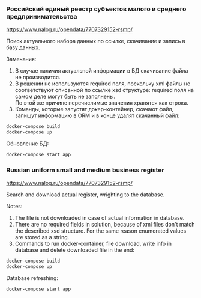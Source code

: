 ###  Российский единый реестр субъектов малого и среднего предпринимательства

https://www.nalog.ru/opendata/7707329152-rsmp/

Поиск актуального набора данных по ссылке, скачивание и запись в базу данных.

Замечания:

1. В случае наличия актуальной информации в БД скачивание файла не производится.
2. В решении не используются required поля, поскольку xml файлы не соответствуют описанной по ссылке xsd структуре: required поля на самом деле могут быть не заполнены.  
По этой же причине перечислимые значения хранятся как строка.
3. Команды, которые запустят докер-контейнер, скачают файл, запишут информацию в ORM и в конце удалят скачанный файл:
```bash
docker-compose build
docker-compose up
```
Обновление БД:
```bash
docker-compose start app
```

### Russian uniform small and medium business register

https://www.nalog.ru/opendata/7707329152-rsmp/

Search and download actual register, wrighting to the database.
 
Notes:

1. The file is not downloaded in case of actual information in database.
2. There are no required fields in solution, because of xml files don't match the described xsd structure.
For the same reason enumerated values are stored as a string.
3. Commands to run docker-container, file download, write info in database and delete downloaded file in the end:
```bash
docker-compose build
docker-compose up
```
Database refreshing:
```bash
docker-compose start app
```